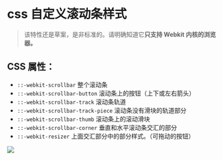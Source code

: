 # css 自定义滚动条样式

> 该特性还是草案，是非标准的。请明确知道它**只支持 Webkit 内核的浏览器。**

## CSS 属性：

-   `::-webkit-scrollbar` 整个滚动条
-   `::-webkit-scrollbar-button` 滚动条上的按钮（上下或左右箭头）
-   `::-webkit-scrollbar-track` 滚动条轨道
-   `::-webkit-scrollbar-track-piece` 滚动条没有滑块的轨道部分
-   `::-webkit-scrollbar-thumb` 滚动条上的滚动滑块
-   `::-webkit-scrollbar-corner` 垂直和水平滚动条交汇的部分
-   `::-webkit-resizer` 上面交汇部分中的部分样式。（可拖动的按钮）

![](https://tva1.sinaimg.cn/large/0081Kckwgy1glxvnr0kugj30jg0cbta7.jpg)

##
